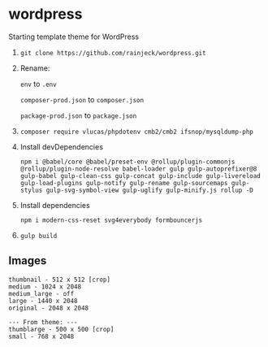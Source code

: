 # wordpress

Starting template theme for WordPress

1. `git clone https://github.com/rainjeck/wordpress.git`

2. Rename:

    `env` to `.env`

    `composer-prod.json` to `composer.json`

    `package-prod.json` to `package.json`

3. `composer require vlucas/phpdotenv cmb2/cmb2 ifsnop/mysqldump-php`

4. Install devDependencies

    ```
    npm i @babel/core @babel/preset-env @rollup/plugin-commonjs @rollup/plugin-node-resolve babel-loader gulp gulp-autoprefixer@8 gulp-babel gulp-clean-css gulp-concat gulp-include gulp-livereload gulp-load-plugins gulp-notify gulp-rename gulp-sourcemaps gulp-stylus gulp-svg-symbol-view gulp-uglify gulp-minify.js rollup -D
    ```

5. Install dependencies

    ```
    npm i modern-css-reset svg4everybody formbouncerjs
    ```

6. `gulp build`

## Images

```
thumbnail - 512 x 512 [crop]
medium - 1024 x 2048
medium_large - off
large - 1440 x 2048
original - 2048 x 2048

--- From theme: ---
thumblarge - 500 x 500 [crop]
small - 768 x 2048
```
